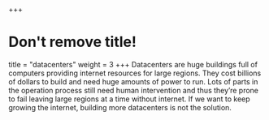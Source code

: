 +++
# Don't remove title!

title = "datacenters"
weight = 3
+++
Datacenters are huge buildings full of computers providing internet resources for large regions. They cost billions of dollars to build and need huge amounts of power to run. Lots of parts in the operation process still need human intervention and thus they’re prone to fail leaving large regions at a time without internet. If we want to keep growing the internet, building more datacenters is not the solution.